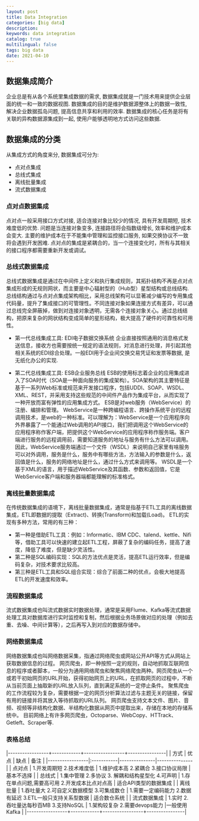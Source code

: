 ```yaml
---
layout: post
title: Data Integration
categories: [big data]
description: 
keywords: data integration
catalog: true
multilingual: false
tags: big data
date: 2021-04-10
---
```



## 数据集成简介
企业总是有从各个系统里集成数据的需求, 数据集成就是一门技术用来提供企业层面的统一和一致的数据视图. 数据集成的目的是维护数据源整体上的数据一致性, 解决企业数据孤岛问题, 提高信息共享和利用的效率. 数据集成的核心任务是将有关联的异构数据源集成到一起, 使用户能够透明地方式访问这些数据.

## 数据集成的分类
从集成方式的角度来分, 数据集成可分为:
- 点对点集成
- 总线式集成
- 离线批量集成
- 流式数据集成

### 点对点数据集成
点对点一般采用接口方式对接, 适合连接对象比较少的情况, 具有开发周期短, 技术难度低的优势. 问题是当连接对象变多, 连接路径将会指数级增长, 效率和维护成本会变大. 主要的维护成本在于不能集中管理和监控接口服务, 如果交换协议不一致将会遇到开发困难.
点对点的集成是紧耦合的，当一个连接变化时，所有与其相关的接口程序都需要重新开发或调试。

### 总线式数据集成
总线式数据集成是通过在中间件上定义和执行集成规则，其拓扑结构不再是点对点集成形成的无规则网状，而主要是中心辐射型的（Hub型）星型结构或总线结构.
总线结构通过与点对点集成架构相比，采用总线架构可以显著减少编写的专用集成代码量，提升了集成接口的可管理性。不同连接对象如果连接方式有差异，可以通过总线完全屏蔽掉，做到对连接对象透明，无需各个连接对象关心。通过总线结构，把原来复杂的网状结构变成简单的星形结构，极大提高了硬件的可靠性和可用性。
- 第一代总线集成工具: EDI电子数据交换系统
企业直接按照通用的消息格式发送信息，接收方也需要按统一规定的语法规则，对消息进行处理，并引起其他相关系统的EDI综合处理。一般EDI用于企业间交换交易凭证和发票等数据, 是无纸化办公的实现.

- 第二代总线集成工具: ESB企业服务总线
ESB的使用标志着企业的应用集成进入了SOA时代（SOA是一种面向服务的集成架构）。SOA架构的其主要特征是基于一系列Web标准或规范来开发接口程序，包括UDDI、SOAP、WSDL、XML、REST，并采用支持这些规范的中间件产品作为集成平台，从而实现了一种开放而富有弹性的应用集成方式。
ESB是对web服务（WebService）的注册、编排和管理。
WebService是一种跨编程语言、跨操作系统平台的远程调用技术，是web的一种标准。可以理解为：WebService是一个应用程序向外界暴露了一个能通过Web调用的API接口，我们把调用这个WebService的应用程序称作客户端，把提供这个WebService的应用程序称作服务端。客户端进行服务的远程调用前，需要知道服务的地址与服务有什么方法可以调用。
因此，WebService服务端通过一个文件（WSDL）来说明自己家里有啥服务可以对外调用，服务是什么，服务中有哪些方法，方法输入的参数是什么，返回值是什么，服务的网络地址是什么，通过什么方式来调用等。
WSDL是一个基于XML的语言，用于描述WebService及其函数、参数和返回值，它是WebService客户端和服务器端都能理解的标准格式。

### 离线批量数据集成
在传统数据集成的语境下，离线批量数据集成，通常是指基于ETL工具的离线数据集成，ETL即数据的提取（Extract)、转换(Transform)和加载(Load)。
ETL的实现有多种方法，常用的有三种：
  - 第一种是借助ETL工具：例如：Informatic、IBM CDC、talend、kettle、Nifi等，借助工具可以快速的建立起ETL工程，屏蔽了复杂的编码任务，提高了速度，降低了难度，但是缺少灵活性。
  - 第二种是SQL编码实现：SQL的方法优点是灵活，提高ETL运行效率，但是编码复杂，对技术要求比较高。
  - 第三种是ETL工具和SQL组合实现：综合了前面二种的优点，会极大地提高ETL的开发速度和效率。

### 流程数据集成
流式数据集成也叫流式数据实时数据处理，通常是采用Flume、Kafka等流式数据处理工具对数据库进行实时监控和复制，然后根据业务场景做对应的处理（例如去重、去噪、中间计算等），之后再写入到对应的数据存储中。

### 网络数据集成
网络数据集成也叫网络数据采集，指通过网络爬虫或网站公开API等方式从网站上获取数据信息的过程。
网页爬虫，即一种按照一定的规则，自动地抓取互联网信息的程序或者脚本，一般分为通用网络爬虫和聚焦网络爬虫两种。网页爬虫从一个或若干初始网页的URL开始，获得初始网页上的URL，在抓取网页的过程中，不断从当前页面上抽取新的URL放入队列，直到满足系统的一定停止条件。
聚焦爬虫的工作流程较为复杂，需要根据一定的网页分析算法过滤与主题无关的链接，保留有用的链接并将其放入等待抓取的URL队列。
网页爬虫支持文本文件、图片、音频、视频等非结构化数据、半结构化数据从网页中提取出来，存储在本地的存储系统中。
目前网络上有许多网页爬虫，Octoparse、WebCopy、HTTrack、Getleft、Scraper等.

### 表格总结

|-----------------+------------+-----------------+----------------|
| 方式 | 优点 | 缺点  | 备注  |
|-----------------|:-----------|---------------|---------------|
| 点对点 | 1.开发周期短 2.技术难度低 | 1.维护成本高 2.紧耦合 3.接口协议局限 | 基本不选择 |
| 总线式 | 1.集中管理  2.多协议 3. 解耦和结构星型化 4.可声明 | 1.存在单点问题,需要高可用 2.开发成本比点对点高 | 适合API类型的数据集成 |
| 离线批量 | 1.吞吐量大 2.可自定义数据模型 3.可集成数仓 | 1.需要一定编码能力 2.数据有延迟 3.ETL一般只支持关系型数据 | 适合数仓系统 |
| 流式数据集成 | 1.实时 2.吞吐量达每秒百MB 3.支持NoSQL | 1.架构较复杂 2.需要devops能力 |一般使用Kafka |
|-----------------+------------+-----------------+----------------|